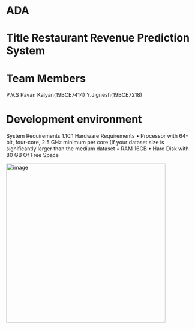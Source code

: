 # ADA

# Title Restaurant Revenue Prediction System


# Team Members

P.V.S Pavan Kalyan(19BCE7414)
Y.Jignesh(19BCE7218)


# Development environment

System Requirements
1.10.1 Hardware Requirements
• Processor with 64-bit, four-core, 2.5 GHz minimum per core (If your dataset size is
significantly larger than the medium dataset
• RAM 16GB
• Hard Disk with 80 GB Of Free Space

<img width="424" alt="image" src="https://user-images.githubusercontent.com/56973182/169707376-a60b58ab-faa4-4354-a279-d9b2a669f45c.png">
